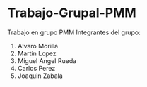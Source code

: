 # Trabajo-Grupal-PMM
Trabajo en grupo PMM
Integrantes del grupo: 
   1. Alvaro Morilla
   2. Martin Lopez
   3. Miguel Angel Rueda
   4. Carlos Perez
   5. Joaquin Zabala

